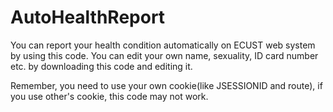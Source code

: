 # AutoHealthReport

You can report your health condition automatically on ECUST web system by using this code. You can edit your own name, sexuality, ID card number etc. by downloading this code and editing it. 

Remember, you need to use your own cookie(like JSESSIONID and route), if you use other's cookie, this code may not work.
